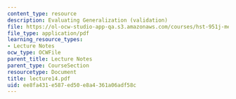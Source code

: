 ```yaml
---
content_type: resource
description: Evaluating Generalization (validation)
file: https://ol-ocw-studio-app-qa.s3.amazonaws.com/courses/hst-951j-medical-decision-support-spring-2003/ee8fa431e587ed50e8a4361a06adf58c_lecture14.pdf
file_type: application/pdf
learning_resource_types:
- Lecture Notes
ocw_type: OCWFile
parent_title: Lecture Notes
parent_type: CourseSection
resourcetype: Document
title: lecture14.pdf
uid: ee8fa431-e587-ed50-e8a4-361a06adf58c
---
```

